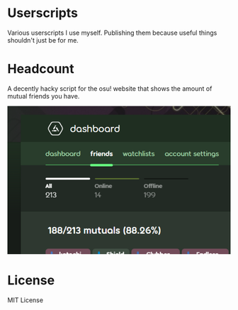# Userscripts
Various userscripts I use myself. Publishing them because useful things shouldn't just be for me.

# Headcount
A decently hacky script for the osu! website that shows the amount of mutual friends you have.

![](static/msedge_sEVq7XHrjX.png)

# License
MIT License